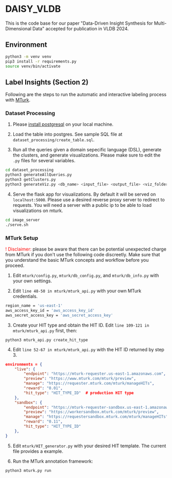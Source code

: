 # DAISY_VLDB

This is the code base for our paper "Data-Driven Insight Synthesis for Multi-Dimensional Data" accepted for publication in VLDB 2024.

## Environment

```bash
python3 -m venv venv
pip3 install -r requirements.py
source venv/bin/activate
```

## Label Insights (Section 2)

Following are the steps to run the automatic and interactive labeling process with [MTurk](https://www.mturk.com).

### Dataset Processing

1. Please [install postgresql](https://www.postgresql.org/download/) on your local machine.

2. Load the table into postgres. See sample SQL file at `dataset_processing/create_table.sql`.

3. Run all the queries given a domain sepecific language (DSL), generate the clusters, and generate visualizations. Please make sure to edit the `.py` files for several variables.

```bash
cd dataset_processing
python3 generateAllQueries.py
python3 getClusters.py
python3 generateViz.py <db_name> <input_file> <output_file> <viz_folder>
```

4. Serve the flask app for visualizations. By default it will be served on `localhost:5000`. Please use a desired reverse proxy server to redirect to requests. You will need a server with a public ip to be able to load visualizations on mturk.

```bash
cd image_server
./serve.sh
```

### MTurk Setup

<span style="color:red;">! Disclaimer: </span> please be aware that there can be potential unexpected charge from MTurk if you don't use the following code discreetly. Make sure that you understand the basic MTurk concepts and workflow before you proceed.

1. Edit `mturk/config.py`, `mturk/db_config.py`, and `mturk/db_info.py` with your own settings.

2. Edit `line 48-50 in mturk/mturk_api.py` with your own MTurk credentials. 

```bash
region_name = 'us-east-1'
aws_access_key_id = 'aws_access_key_id'
aws_secret_access_key = 'aws_secret_access_key'
```

3. Create your HIT type and obtain the HIT ID. Edit `line 109-121 in mturk/mturk_api.py` first, then:

```
python3 mturk_api.py create_hit_type
```

4. Edit `line 52-67 in mturk/mturk_api.py` with the HIT ID returned by step 3.

```json
environments = {
    "live": {
        "endpoint": "https://mturk-requester.us-east-1.amazonaws.com",
        "preview": "https://www.mturk.com/mturk/preview",
        "manage": "https://requester.mturk.com/mturk/manageHITs",
        "reward": "0.01",
        "hit_type": "HIT_TYPE_ID"  # production HIT type
    },
    "sandbox": {
        "endpoint": "https://mturk-requester-sandbox.us-east-1.amazonaws.com",
        "preview": "https://workersandbox.mturk.com/mturk/preview",
        "manage": "https://requestersandbox.mturk.com/mturk/manageHITs",
        "reward": "0.11",
        "hit_type": "HIT_TYPE_ID"
    },
}
```

5. Edit `mturk/HIT_generator.py` with your desired HIT template. The current file provides a example.

6. Run the MTurk annotation framework:

```
python3 mturk.py run
```